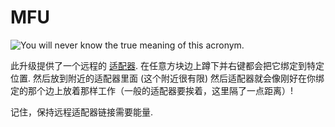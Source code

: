 # MFU

![You will never know the true meaning of this acronym.](oredict:oc:mfu)

此升级提供了一个远程的 [适配器](../block/adapter.md). 在任意方块边上蹲下并右键都会把它绑定到特定位置. 然后放到附近的适配器里面 (这个附近很有限) 然后适配器就会像刚好在你绑定的那个边上放着那样工作（一般的适配器要挨着，这里隔了一点距离）!

记住，保持远程适配器链接需要能量.
